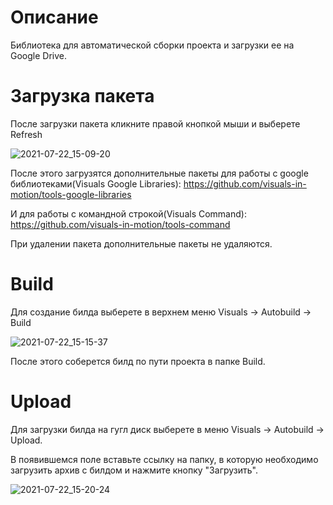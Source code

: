 # Описание
Библиотека для автоматической сборки проекта и загрузки ее на Google Drive.

# Загрузка пакета
После загрузки пакета кликните правой кнопкой мыши и выберете Refresh

![2021-07-22_15-09-20](https://user-images.githubusercontent.com/52681127/126636917-f074fe85-db14-4b3f-a85a-930e40f2fd07.png)

После этого загрузятся дополнительные пакеты для работы с google библиотеками(Visuals Google Libraries): https://github.com/visuals-in-motion/tools-google-libraries

И для работы с командной строкой(Visuals Command): https://github.com/visuals-in-motion/tools-command

При удалении пакета дополнительные пакеты не удаляются.

# Build

Для создание билда выберете в верхнем меню Visuals -> Autobuild -> Build

![2021-07-22_15-15-37](https://user-images.githubusercontent.com/52681127/126637635-c9dd84a6-352a-4156-b318-22465077eca5.png)

После этого соберется билд по пути проекта в папке Build.

# Upload

Для загрузки билда на гугл диск выберете в меню Visuals -> Autobuild -> Upload.

В появившемся поле вставьте ссылку на папку, в которую необходимо загрузить архив с билдом и нажмите кнопку "Загрузить".

![2021-07-22_15-20-24](https://user-images.githubusercontent.com/52681127/126638154-3af1ca4e-3ad6-40aa-8ff5-d0141025299f.png)
